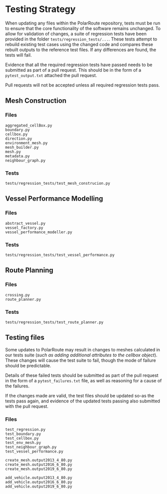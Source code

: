 # Testing Strategy
When updating any files within the PolarRoute repository, tests must be run to ensure that the core functionality of the software remains unchanged. To allow for validation of changes, a suite of regression tests have been provided in the folder `tests/regression_tests/...`. These tests attempt to rebuild existing test cases using the changed code and compares these rebuilt outputs to the reference test files. If any differences are found, the tests will fail. 

Evidence that all the required regression tests have passed needs to be submitted as part of a pull request. This should be in the form of a `pytest_output.txt` attached the pull request. 

Pull requests will not be accepted unless all required regression tests pass. 

## Mesh Construction

### Files
`aggregated_cellBox.py`  
`boundary.py`  
`cellbox.py`  
`direction.py`  
`environment_mesh.py`  
`mesh_builder.py`  
`mesh.py`  
`metadata.py`  
`neighbour_graph.py`  

### Tests
`tests/regression_tests/test_mesh_construcion.py`

## Vessel Performance Modelling

### Files
`abstract_vessel.py`  
`vessel_factory.py`  
`vessel_performance_modeller.py`  

### Tests
`tests/regression_tests/test_vessel_performance.py`  

## Route Planning

### Files
`crossing.py`  
`route_planner.py`  

### Tests
`tests/regression_tests/test_route_planner.py`  

## Testing files
Some updates to PolarRoute may result in changes to meshes calculated in our tests suite (*such as adding additional attributes to the cellbox object*). These changes will cause the test suite to fail, though the mode of failure should be predictable. 

Details of these failed tests should be submitted as part of the pull request in the form of a `pytest_failures.txt` file, as well as reasoning for a cause of the failures.

If the changes made are valid, the test files should be updated so-as the tests pass again, and evidence of the updated tests passing also submitted with the pull request. 

### Files
`test_regression.py`  
`test_boundary.py`  
`test_cellbox.py`  
`test_env_mesh.py`  
`test_neighbour_graph.py`  
`test_vessel_performance.py`  

`create_mesh.output2013_4_80.py`  
`create_mesh.output2016_6_80.py`  
`create_mesh.output2019_6_80.py`  

`add_vehicle.output2013_4_80.py`  
`add_vehicle.output2016_6_80.py`  
`add_vehicle.output2019_6_80.py`  